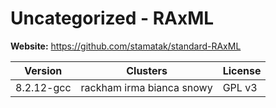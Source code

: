 # Uncategorized - RAxML





**Website:** <https://github.com/stamatak/standard-RAxML>

| Version | Clusters | License |
| ------- | -------- | ------- |
| 8.2.12-gcc | rackham irma bianca snowy | GPL v3 |
